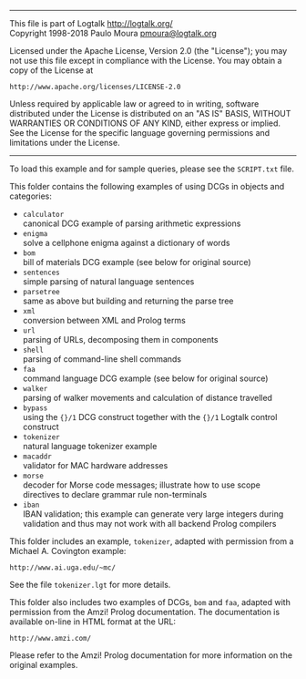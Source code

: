 ________________________________________________________________________

This file is part of Logtalk <http://logtalk.org/>  
Copyright 1998-2018 Paulo Moura <pmoura@logtalk.org>

Licensed under the Apache License, Version 2.0 (the "License");
you may not use this file except in compliance with the License.
You may obtain a copy of the License at

    http://www.apache.org/licenses/LICENSE-2.0

Unless required by applicable law or agreed to in writing, software
distributed under the License is distributed on an "AS IS" BASIS,
WITHOUT WARRANTIES OR CONDITIONS OF ANY KIND, either express or implied.
See the License for the specific language governing permissions and
limitations under the License.
________________________________________________________________________


To load this example and for sample queries, please see the `SCRIPT.txt`
file.

This folder contains the following examples of using DCGs in objects and
categories:

- `calculator`  
	canonical DCG example of parsing arithmetic expressions
- `enigma`  
	solve a cellphone enigma against a dictionary of words
- `bom`  
	bill of materials DCG example (see below for original source)
- `sentences`  
	simple parsing of natural language sentences
- `parsetree`  
	same as above but building and returning the parse tree
- `xml`  
	conversion between XML and Prolog terms
- `url`  
	parsing of URLs, decomposing them in components
- `shell`  
	parsing of command-line shell commands
- `faa`  
	command language DCG example (see below for original source)
- `walker`  
	parsing of walker movements and calculation of distance
	travelled
- `bypass`  
	using the `{}/1` DCG construct together with the `{}/1` Logtalk control 
	construct
- `tokenizer`  
	natural language tokenizer example
- `macaddr`  
	validator for MAC hardware addresses
- `morse`  
	decoder for Morse code messages; illustrate how to use scope 
	directives to declare grammar rule non-terminals
- `iban`  
	IBAN validation; this example can generate very large integers during
	validation and thus may not work with all backend Prolog compilers

This folder includes an example, `tokenizer`, adapted with permission from 
a Michael A. Covington example:

	http://www.ai.uga.edu/~mc/

See the file `tokenizer.lgt` for more details.

This folder also includes two examples of DCGs, `bom` and `faa`, adapted
with permission from the Amzi! Prolog documentation. The documentation is 
available on-line in HTML format at the URL:

	http://www.amzi.com/

Please refer to the Amzi! Prolog documentation for more information on the 
original examples.

